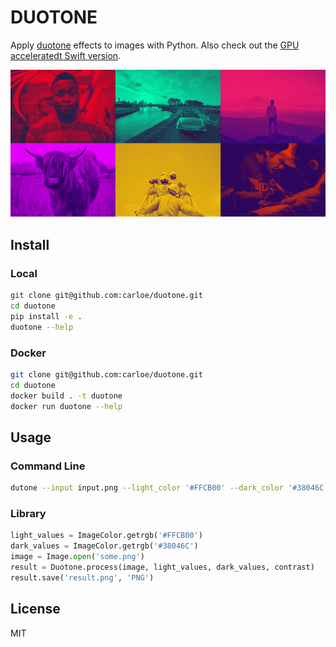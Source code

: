 # DUOTONE

Apply [duotone](https://en.wikipedia.org/wiki/Duotone) effects to images with Python. Also check out the [GPU acceleratedt Swift version](https://github.com/carloe/duotone-swift).

![Sample](sample.png)

## Install

### Local
```bash
git clone git@github.com:carloe/duotone.git
cd duotone
pip install -e .
duotone --help
```

### Docker

```bash
git clone git@github.com:carloe/duotone.git
cd duotone
docker build . -t duotone
docker run duotone --help
```

## Usage

### Command Line

```bash
dutone --input input.png --light_color '#FFCB00' --dark_color '#38046C' --out output.png
```

### Library

```python
light_values = ImageColor.getrgb('#FFCB00')
dark_values = ImageColor.getrgb('#38046C')
image = Image.open('some.png')
result = Duotone.process(image, light_values, dark_values, contrast)
result.save('result.png', 'PNG')
```

## License

MIT
